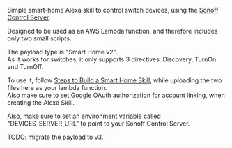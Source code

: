 Simple smart-home Alexa skill to control switch devices, using the [Sonoff Control Server](https://github.com/liorcode/sonoff-control-server).

Designed to be used as an AWS Lambda function, and therefore includes only two small scripts.

The payload type is "Smart Home v2".  
As it works for switches, it only supports 3 directives: Discovery, TurnOn and TurnOff.

To use it, follow [Steps to Build a Smart Home Skill](https://developer.amazon.com/docs/smarthome/steps-to-build-a-smart-home-skill.html), while uploading the two files here as your lambda function.  
Also make sure to set Google OAuth authorization for account linking, when creating the Alexa Skill.

Also, make sure to set an environment variable called "DEVICES_SERVER_URL" to point to your Sonoff Control Server.

TODO: migrate the payload to v3.
